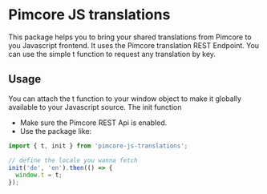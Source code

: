 # Pimcore JS translations
This package helps you to bring your shared translations from Pimcore
to you Javascript frontend. It uses the Pimcore translation REST Endpoint.
You can use the simple t function to request any translation by key.

## Usage
You can attach the t function to your window object to make it
globally available to your Javascript source.
The init function

- Make sure the Pimcore REST Api is enabled.
- Use the package like:

```javascript
import { t, init } from 'pimcore-js-translations';

// define the locale you wanna fetch
init('de', 'en').then(() => {
  window.t = t;
});
```
